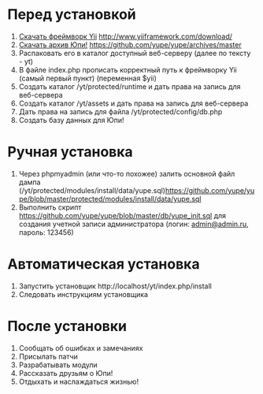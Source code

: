 # Перед установкой
1. [Скачать фреймворк Yii](http://www.yiiframework.com/download/) http://www.yiiframework.com/download/
1. [Скачать архив Юпи!](https://github.com/yupe/yupe/archives/master) https://github.com/yupe/yupe/archives/master
1. Распаковать его в каталог доступный веб-серверу (далее по тексту - yt)
1. В файле index.php прописать корректный путь к фреймворку Yii (самый первый пункт) (переменная $yii)
1. Создать каталог /yt/protected/runtime и дать права на запись для веб-сервера
1. Создать каталог /yt/assets и дать права на запись для веб-сервера
1. Дать права на запись для файла /yt/protected/config/db.php
1. Создать базу данных для Юпи!

# Ручная установка
1. Через phpmyadmin (или что-то похожее) залить основной файл дампа (/yt/protected/modules/install/data/yupe.sql)https://github.com/yupe/yupe/blob/master/protected/modules/install/data/yupe.sql
2. Выполнить скрипт https://github.com/yupe/yupe/blob/master/db/yupe_init.sql для создания учетной записи администратора (логин: admin@admin.ru, пароль: 123456)

# Автоматическая установка
1. Запустить установщик http://localhost/yt/index.php/install
1. Следовать инструкциям установщика

# После установки
1. Сообщать об ошибках и замечаниях
1. Присылать патчи
1. Разрабатывать модули
1. Рассказать друзьям о Юпи!
1. Отдыхать и наслаждаться жизнью!
